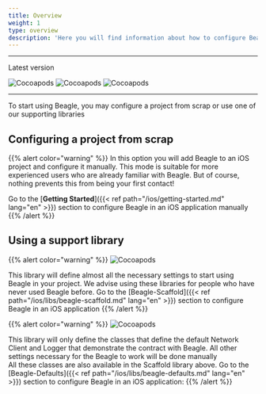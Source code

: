 ```yaml
---
title: Overview
weight: 1
type: overview
description: 'Here you will find information about how to configure Beagle in a iOS application'
---
```


---
Latest version

![Cocoapods](https://img.shields.io/cocoapods/v/BeagleScaffold?label=Beagle-Scaffold)
![Cocoapods](https://img.shields.io/cocoapods/v/BeagleDefaults?label=Beagle-Defaults)
![Cocoapods](https://img.shields.io/cocoapods/v/Beagle?label=Beagle)

<hr>

To start using Beagle, you may configure a project from scrap or use one of our supporting libraries

## Configuring a project from scrap
{{% alert color="warning" %}}
In this option you will add Beagle to an iOS project and configure it manually. This mode is suitable for more experienced users who are already familiar with Beagle. But of course, nothing prevents this from being your first contact!

Go to the [**Getting Started**]({{< ref path="/ios/getting-started.md" lang="en" >}}) section to configure Beagle in an iOS application manually
{{% /alert %}}

## Using a support library

{{% alert color="warning" %}}
![Cocoapods](https://img.shields.io/cocoapods/v/BeagleScaffold?label=Beagle-Scaffold)

This library will define almost all the necessary settings to start using Beagle in your project. We advise using these libraries for people who have never used Beagle before. Go to the [Beagle-Scaffold]({{< ref path="/ios/libs/beagle-scaffold.md" lang="en" >}}) section to configure Beagle in an iOS application
{{% /alert %}}

{{% alert color="warning" %}}
![Cocoapods](https://img.shields.io/cocoapods/v/BeagleDefaults?label=Beagle-Defaults)

This library will only define the classes that define the default Network Client and Logger that demonstrate the contract with Beagle. All other settings necessary for the Beagle to work will be done manually<br>All these classes are also available in the Scaffold library above. Go to the [Beagle-Defaults]({{< ref path="/ios/libs/beagle-defaults.md" lang="en" >}}) section to configure Beagle in an iOS application:
{{% /alert %}}